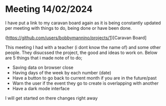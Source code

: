 # Meeting 14/02/2024

I have put a link to my caravan board again as it is being constantly updated per meeting with things to do, being done or have been done.

(https://github.com/users/bobbymannino/projects/1)[Caravan Board]

This meeting I had with a teacher (i dont know the name of) and some other people. They disucssed the project, the good and ideas to work on. Below are 5 things that i made note of to do;

- Saving data on browser close
- Having days of the week by each number (date)
- Have a button to go back to current month if you are in the future/past
- Warn the user if the event they go to create is overlapping with another
- Have a dark mode interface

I will get started on there changes right away
